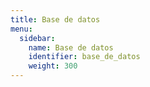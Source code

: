 ```yaml
---
title: Base de datos
menu:
  sidebar:
    name: Base de datos
    identifier: base_de_datos
    weight: 300
---
```

